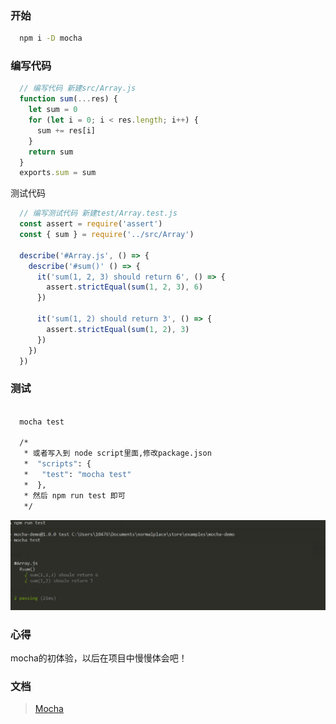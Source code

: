### 开始
```bash
  npm i -D mocha
```
### 编写代码

```javascript
  // 编写代码 新建src/Array.js
  function sum(...res) {
    let sum = 0
    for (let i = 0; i < res.length; i++) {
      sum += res[i]
    }
    return sum
  }
  exports.sum = sum

```

测试代码
```javascript
  // 编写测试代码 新建test/Array.test.js
  const assert = require('assert')
  const { sum } = require('../src/Array')

  describe('#Array.js', () => {
    describe('#sum()' () => {
      it('sum(1, 2, 3) should return 6', () => {
        assert.strictEqual(sum(1, 2, 3), 6)
      })

      it('sum(1, 2) should return 3', () => {
        assert.strictEqual(sum(1, 2), 3)
      })
    })
  })

```
### 测试
```bash

  mocha test

  /*
   * 或者写入到 node script里面,修改package.json
   *  "scripts": {
   *   "test": "mocha test"
   *  },
   * 然后 npm run test 即可
   */

```

![01.png](./img/01.png)

### 心得
mocha的初体验，以后在项目中慢慢体会吧！

### 文档
>[Mocha](https://mochajs.org/)
